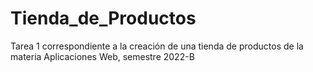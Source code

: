 # Tienda_de_Productos
Tarea 1 correspondiente a la creación de una tienda de productos de la materia Aplicaciones Web, semestre 2022-B
